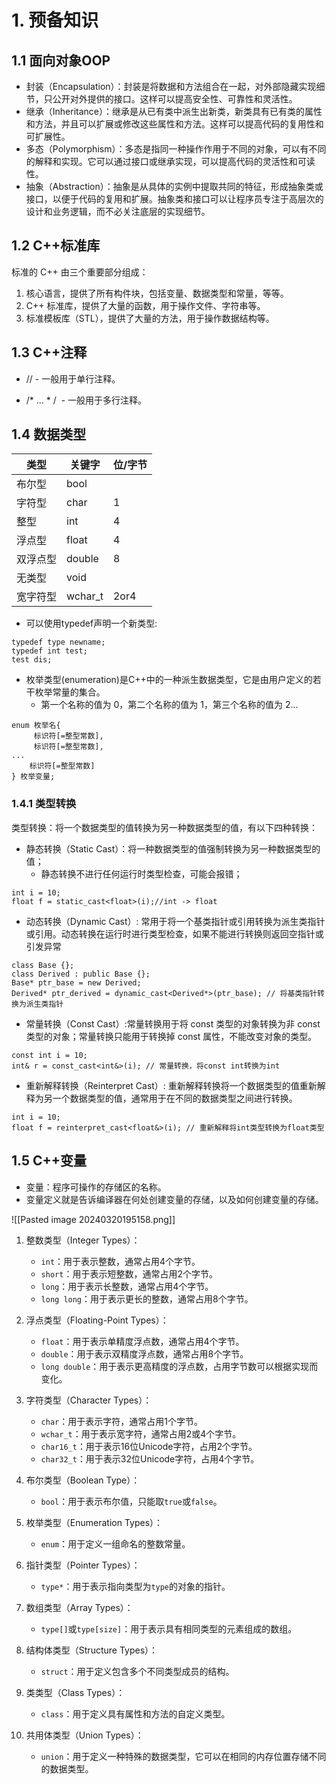 # 1. 预备知识
## 1.1 面向对象OOP
- 封装（Encapsulation）：封装是将数据和方法组合在一起，对外部隐藏实现细节，只公开对外提供的接口。这样可以提高安全性、可靠性和灵活性。
- 继承（Inheritance）：继承是从已有类中派生出新类，新类具有已有类的属性和方法，并且可以扩展或修改这些属性和方法。这样可以提高代码的复用性和可扩展性。
- 多态（Polymorphism）：多态是指同一种操作作用于不同的对象，可以有不同的解释和实现。它可以通过接口或继承实现，可以提高代码的灵活性和可读性。
- 抽象（Abstraction）：抽象是从具体的实例中提取共同的特征，形成抽象类或接口，以便于代码的复用和扩展。抽象类和接口可以让程序员专注于高层次的设计和业务逻辑，而不必关注底层的实现细节。

## 1.2 C++标准库
标准的 C++ 由三个重要部分组成：
1. 核心语言，提供了所有构件块，包括变量、数据类型和常量，等等。
2. C++ 标准库，提供了大量的函数，用于操作文件、字符串等。
3. 标准模板库（STL），提供了大量的方法，用于操作数据结构等。

## 1.3 C++注释
- // - 一般用于单行注释。
    
- /* ... * /  - 一般用于多行注释。

## 1.4 数据类型
| 类型   | 关键字     | 位/字节 |
| ---- | ------- | ---- |
| 布尔型  | bool    |      |
| 字符型  | char    | 1    |
| 整型   | int     | 4    |
| 浮点型  | float   | 4    |
| 双浮点型 | double  | 8    |
| 无类型  | void    |      |
| 宽字符型 | wchar_t | 2or4 |
- 可以使用typedef声明一个新类型:
```
typedef type newname;
typedef int test;
test dis;
```

 - 枚举类型(enumeration)是C++中的一种派生数据类型，它是由用户定义的若干枚举常量的集合。
	 - 第一个名称的值为 0，第二个名称的值为 1，第三个名称的值为 2...
```
enum 枚举名{ 
     标识符[=整型常数], 
     标识符[=整型常数], 
... 
    标识符[=整型常数]
} 枚举变量;
```

### 1.4.1 类型转换 
类型转换：将一个数据类型的值转换为另一种数据类型的值，有以下四种转换：
- 静态转换（Static Cast）：将一种数据类型的值强制转换为另一种数据类型的值；
	- 静态转换不进行任何运行时类型检查，可能会报错；
```
int i = 10; 
float f = static_cast<float>(i);//int -> float
```
-  动态转换（Dynamic Cast）: 常用于将一个基类指针或引用转换为派生类指针或引用。动态转换在运行时进行类型检查，如果不能进行转换则返回空指针或引发异常
```
class Base {}; 
class Derived : public Base {}; 
Base* ptr_base = new Derived; 
Derived* ptr_derived = dynamic_cast<Derived*>(ptr_base); // 将基类指针转换为派生类指针
```

- 常量转换（Const Cast）:常量转换用于将 const 类型的对象转换为非 const 类型的对象；常量转换只能用于转换掉 const 属性，不能改变对象的类型。
```
const int i = 10; 
int& r = const_cast<int&>(i); // 常量转换，将const int转换为int
```
- 重新解释转换（Reinterpret Cast）: 重新解释转换将一个数据类型的值重新解释为另一个数据类型的值，通常用于在不同的数据类型之间进行转换。
```
int i = 10; 
float f = reinterpret_cast<float&>(i); // 重新解释将int类型转换为float类型
```


## 1.5 C++变量
- 变量：程序可操作的存储区的名称。
- 变量定义就是告诉编译器在何处创建变量的存储，以及如何创建变量的存储。

![[Pasted image 20240320195158.png]]
1. 整数类型（Integer Types）：
    
    - `int`：用于表示整数，通常占用4个字节。
    - `short`：用于表示短整数，通常占用2个字节。
    - `long`：用于表示长整数，通常占用4个字节。
    - `long long`：用于表示更长的整数，通常占用8个字节。
2. 浮点类型（Floating-Point Types）：
    
    - `float`：用于表示单精度浮点数，通常占用4个字节。
    - `double`：用于表示双精度浮点数，通常占用8个字节。
    - `long double`：用于表示更高精度的浮点数，占用字节数可以根据实现而变化。
3. 字符类型（Character Types）：
    
    - `char`：用于表示字符，通常占用1个字节。
    - `wchar_t`：用于表示宽字符，通常占用2或4个字节。
    - `char16_t`：用于表示16位Unicode字符，占用2个字节。
    - `char32_t`：用于表示32位Unicode字符，占用4个字节。
4. 布尔类型（Boolean Type）：
    
    - `bool`：用于表示布尔值，只能取`true`或`false`。
5. 枚举类型（Enumeration Types）：
    
    - `enum`：用于定义一组命名的整数常量。
6. 指针类型（Pointer Types）：
    
    - `type*`：用于表示指向类型为`type`的对象的指针。
7. 数组类型（Array Types）：
    
    - `type[]`或`type[size]`：用于表示具有相同类型的元素组成的数组。
8. 结构体类型（Structure Types）：
    
    - `struct`：用于定义包含多个不同类型成员的结构。
9. 类类型（Class Types）：
    
    - `class`：用于定义具有属性和方法的自定义类型。
10. 共用体类型（Union Types）：
    
    - `union`：用于定义一种特殊的数据类型，它可以在相同的内存位置存储不同的数据类型。